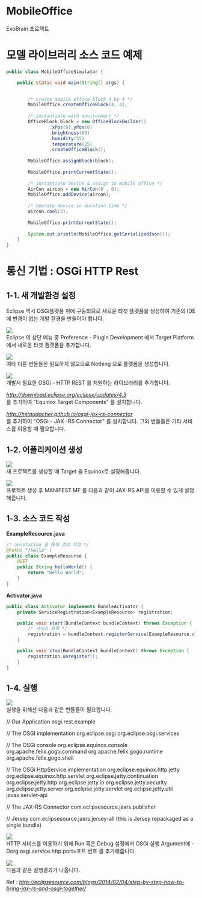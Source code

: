 MobileOffice
============

ExoBrain 프로젝트

<h1> 모델 라이브러리 소스 코드 예제 </h1>


```java
public class MobileOfficeSimulator {

	public static void main(String[] args) {
		

		/* create mobile office block 4 by 4 */
		MobileOffice.createOfficeBlock(4, 4);
		
		/* instantiate with environment */
		OfficeBlock block = new OfficeBlockBuilder()
				.xPos(0).yPos(0)
				.brightness(60)
				.humidity(55)
				.temperature(25)
				.createOfficeBlock();
	
		MobileOffice.assignBlock(block);
		
		MobileOffice.printCurrentState();
	
		/* instantiate device & assign to mobile office */
		AirCon aircon = new AirCon(0 , 0);
		MobileOffice.addDevice(aircon);
		
		/* operate device in duration time */
		aircon.cool(3);
	
		MobileOffice.printCurrentState();
		
		System.out.println(MobileOffice.getSerializedJson());
	}
}

```



<h1> 통신 기법 : OSGi HTTP Rest </h1>

<h2> 1-1. 새 개발환경 설정 </h2>

Eclipse 역시 OSGi플랫폼 위에 구동되므로 새로운 타겟 플랫폼을 생성하여 기존의 IDE에 변경이
없는 개발 환경을 만들어야 합니다.

<img src=http://eclipsesource.com/blogs/wp-content/uploads/2014/02/001-target.png><br>
 Eclipse 의 상단 메뉴 중 Preference - Plugin Development 에서 Target Platform에서
새로운 타겟 플랫폼을 추가합니다.

<img src=http://eclipsesource.com/blogs/wp-content/uploads/2014/02/002-create-target.png><br>
여타 다른 번들들은 필요하지 않으므로 Nothing 으로 플랫폼을 생성합니다.

<img src=http://eclipsesource.com/blogs/wp-content/uploads/2014/02/003-add-software-site.png><br>
개발시 필요한 OSGi - HTTP REST 를 지원하는 라이브러리를 추가합니다.

<i>http://download.eclipse.org/eclipse/updates/4.3</i><br>
를 추가하여 "Equinox Target Components" 를 설치합니다.

<i>http://hstaudacher.github.io/osgi-jax-rs-connector</i><br>
를 추가하여 "OSGi - JAX -RS Connector" 를 설치합니다. 그외 번들들은 기타 서비스를 이용할 때 필요합니다.

<h2> 1-2. 어플리케이션 생성  </h2>

<img src=http://eclipsesource.com/blogs/wp-content/uploads/2014/02/007-create-bundle.png><br>
새 프로젝트를 생성할 때 Target 을 Equinox로 설정해줍니다.

<img src=http://eclipsesource.com/blogs/wp-content/uploads/2014/02/009-add-manifest.png><br>
프로젝트 생성 후 MANIFEST.MF 를 다음과 같이 JAX-RS API를 이용할 수 있게 설정해줍니다.

<h2> 1-3. 소스 코드 작성  </h2>

<b>ExampleResource.java</b>

```java
/* annotation 을 통해 경로 지정 */
@Path( "/hello" )
public class ExampleResource {
	@GET
	public String helloWorld() {
		return "Hello World";
	}
}
```


<b>Activator.java</b>
```java
public class Activator implements BundleActivator {
	private ServiceRegistration<ExampleResource> registration;

	public void start(BundleContext bundleContext) throws Exception {
		/* 서비스 등록 */
		registration = bundleContext.registerService(ExampleResource.class, new ExampleResource(), null);
	}

	public void stop(BundleContext bundleContext) throws Exception {
		registration.unregister();
	}
}
```


<h2> 1-4. 실행  </h2>

<img src=http://eclipsesource.com/blogs/wp-content/uploads/2014/02/011-add-launch-bundles.png><br>
실행을 위해선 다음과 같은 번들들이 필요합니다.

// Our Application
osgi.rest.example

// The OSGI implementation
org.eclipse.osgi
org.eclipse.osgi.services

// The OSGi console
org.eclipse.equinox.console
org.apache.felix.gogo.command
org.apache.felix.gogo.runtime
org.apache.felix.gogo.shell

// The OSGi HttpService implementation
org.eclipse.equinox.http.jetty
org.eclipse.equinox.http.servlet
org.eclipse.jetty.continuation
org.eclipse.jetty.http
org.eclipse.jetty.io
org.eclipse.jetty.security
org.eclipse.jetty.server
org.eclipse.jetty.servlet
org.eclipse.jetty.util
javax.servlet-api

// The JAX-RS Connector
com.eclipsesource.jaxrs.publisher

// Jersey
com.eclipsesource.jaxrs.jersey-all (this is Jersey repackaged as a single bundle)

<img src=http://eclipsesource.com/blogs/wp-content/uploads/2014/02/012-configure-port.png><br>
HTTP 서비스를 이용하기 위해 Run 혹은 Debug 설정에서 OSGi 실행 Argument에
-Dorg.osgi.service.http.port=포트 번호
를 추가해줍니다.

<img src=http://eclipsesource.com/blogs/wp-content/uploads/2014/02/014-run-in-browser.png><br>
다음과 같은 실행결과가 나옵니다.

Ref : <i>http://eclipsesource.com/blogs/2014/02/04/step-by-step-how-to-bring-jax-rs-and-osgi-together/</i>


